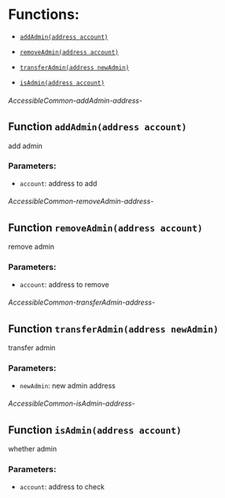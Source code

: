 # Functions:

- [`addAdmin(address account)`](#AccessibleCommon-addAdmin-address-)

- [`removeAdmin(address account)`](#AccessibleCommon-removeAdmin-address-)

- [`transferAdmin(address newAdmin)`](#AccessibleCommon-transferAdmin-address-)

- [`isAdmin(address account)`](#AccessibleCommon-isAdmin-address-)

###### AccessibleCommon-addAdmin-address-

## Function `addAdmin(address account)`

add admin

### Parameters:

- `account`:  address to add

###### AccessibleCommon-removeAdmin-address-

## Function `removeAdmin(address account)`

remove admin

### Parameters:

- `account`:  address to remove

###### AccessibleCommon-transferAdmin-address-

## Function `transferAdmin(address newAdmin)`

transfer admin

### Parameters:

- `newAdmin`: new admin address

###### AccessibleCommon-isAdmin-address-

## Function `isAdmin(address account)`

whether admin

### Parameters:

- `account`:  address to check
